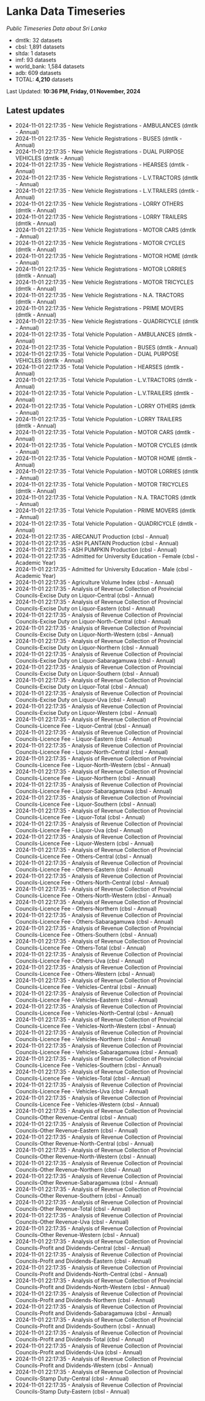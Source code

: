 # Lanka Data Timeseries
*Public Timeseries Data about Sri Lanka*

* dmtlk: 32 datasets
* cbsl: 1,891 datasets
* sltda: 1 datasets
* imf: 93 datasets
* world_bank: 1,584 datasets
* adb: 609 datasets
* TOTAL: **4,210** datasets

Last Updated: **10:36 PM, Friday, 01 November, 2024**

## Latest updates

* 2024-11-01 22:17:35 - New Vehicle Registrations - AMBULANCES (dmtlk - Annual)
* 2024-11-01 22:17:35 - New Vehicle Registrations - BUSES (dmtlk - Annual)
* 2024-11-01 22:17:35 - New Vehicle Registrations - DUAL PURPOSE VEHICLES (dmtlk - Annual)
* 2024-11-01 22:17:35 - New Vehicle Registrations - HEARSES (dmtlk - Annual)
* 2024-11-01 22:17:35 - New Vehicle Registrations - L.V.TRACTORS (dmtlk - Annual)
* 2024-11-01 22:17:35 - New Vehicle Registrations - L.V.TRAILERS (dmtlk - Annual)
* 2024-11-01 22:17:35 - New Vehicle Registrations - LORRY OTHERS (dmtlk - Annual)
* 2024-11-01 22:17:35 - New Vehicle Registrations - LORRY TRAILERS (dmtlk - Annual)
* 2024-11-01 22:17:35 - New Vehicle Registrations - MOTOR CARS (dmtlk - Annual)
* 2024-11-01 22:17:35 - New Vehicle Registrations - MOTOR CYCLES (dmtlk - Annual)
* 2024-11-01 22:17:35 - New Vehicle Registrations - MOTOR HOME (dmtlk - Annual)
* 2024-11-01 22:17:35 - New Vehicle Registrations - MOTOR LORRIES (dmtlk - Annual)
* 2024-11-01 22:17:35 - New Vehicle Registrations - MOTOR TRICYCLES (dmtlk - Annual)
* 2024-11-01 22:17:35 - New Vehicle Registrations - N.A. TRACTORS (dmtlk - Annual)
* 2024-11-01 22:17:35 - New Vehicle Registrations - PRIME MOVERS (dmtlk - Annual)
* 2024-11-01 22:17:35 - New Vehicle Registrations - QUADRICYCLE (dmtlk - Annual)
* 2024-11-01 22:17:35 - Total Vehicle Population - AMBULANCES (dmtlk - Annual)
* 2024-11-01 22:17:35 - Total Vehicle Population - BUSES (dmtlk - Annual)
* 2024-11-01 22:17:35 - Total Vehicle Population - DUAL PURPOSE VEHICLES (dmtlk - Annual)
* 2024-11-01 22:17:35 - Total Vehicle Population - HEARSES (dmtlk - Annual)
* 2024-11-01 22:17:35 - Total Vehicle Population - L.V.TRACTORS (dmtlk - Annual)
* 2024-11-01 22:17:35 - Total Vehicle Population - L.V.TRAILERS (dmtlk - Annual)
* 2024-11-01 22:17:35 - Total Vehicle Population - LORRY OTHERS (dmtlk - Annual)
* 2024-11-01 22:17:35 - Total Vehicle Population - LORRY TRAILERS (dmtlk - Annual)
* 2024-11-01 22:17:35 - Total Vehicle Population - MOTOR CARS (dmtlk - Annual)
* 2024-11-01 22:17:35 - Total Vehicle Population - MOTOR CYCLES (dmtlk - Annual)
* 2024-11-01 22:17:35 - Total Vehicle Population - MOTOR HOME (dmtlk - Annual)
* 2024-11-01 22:17:35 - Total Vehicle Population - MOTOR LORRIES (dmtlk - Annual)
* 2024-11-01 22:17:35 - Total Vehicle Population - MOTOR TRICYCLES (dmtlk - Annual)
* 2024-11-01 22:17:35 - Total Vehicle Population - N.A. TRACTORS (dmtlk - Annual)
* 2024-11-01 22:17:35 - Total Vehicle Population - PRIME MOVERS (dmtlk - Annual)
* 2024-11-01 22:17:35 - Total Vehicle Population - QUADRICYCLE (dmtlk - Annual)
* 2024-11-01 22:17:35 - ARECANUT Production (cbsl - Annual)
* 2024-11-01 22:17:35 - ASH PLANTAIN Production (cbsl - Annual)
* 2024-11-01 22:17:35 - ASH PUMPKIN Production (cbsl - Annual)
* 2024-11-01 22:17:35 - Admitted for University Education - Female (cbsl - Academic Year)
* 2024-11-01 22:17:35 - Admitted for University Education - Male (cbsl - Academic Year)
* 2024-11-01 22:17:35 - Agriculture Volume Index (cbsl - Annual)
* 2024-11-01 22:17:35 - Analysis of Revenue Collection of Provincial Councils-Excise Duty on Liquor-Central (cbsl - Annual)
* 2024-11-01 22:17:35 - Analysis of Revenue Collection of Provincial Councils-Excise Duty on Liquor-Eastern (cbsl - Annual)
* 2024-11-01 22:17:35 - Analysis of Revenue Collection of Provincial Councils-Excise Duty on Liquor-North-Central (cbsl - Annual)
* 2024-11-01 22:17:35 - Analysis of Revenue Collection of Provincial Councils-Excise Duty on Liquor-North-Western (cbsl - Annual)
* 2024-11-01 22:17:35 - Analysis of Revenue Collection of Provincial Councils-Excise Duty on Liquor-Northern (cbsl - Annual)
* 2024-11-01 22:17:35 - Analysis of Revenue Collection of Provincial Councils-Excise Duty on Liquor-Sabaragamuwa (cbsl - Annual)
* 2024-11-01 22:17:35 - Analysis of Revenue Collection of Provincial Councils-Excise Duty on Liquor-Southern (cbsl - Annual)
* 2024-11-01 22:17:35 - Analysis of Revenue Collection of Provincial Councils-Excise Duty on Liquor-Total (cbsl - Annual)
* 2024-11-01 22:17:35 - Analysis of Revenue Collection of Provincial Councils-Excise Duty on Liquor-Uva (cbsl - Annual)
* 2024-11-01 22:17:35 - Analysis of Revenue Collection of Provincial Councils-Excise Duty on Liquor-Western (cbsl - Annual)
* 2024-11-01 22:17:35 - Analysis of Revenue Collection of Provincial Councils-Licence Fee - Liquor-Central (cbsl - Annual)
* 2024-11-01 22:17:35 - Analysis of Revenue Collection of Provincial Councils-Licence Fee - Liquor-Eastern (cbsl - Annual)
* 2024-11-01 22:17:35 - Analysis of Revenue Collection of Provincial Councils-Licence Fee - Liquor-North-Central (cbsl - Annual)
* 2024-11-01 22:17:35 - Analysis of Revenue Collection of Provincial Councils-Licence Fee - Liquor-North-Western (cbsl - Annual)
* 2024-11-01 22:17:35 - Analysis of Revenue Collection of Provincial Councils-Licence Fee - Liquor-Northern (cbsl - Annual)
* 2024-11-01 22:17:35 - Analysis of Revenue Collection of Provincial Councils-Licence Fee - Liquor-Sabaragamuwa (cbsl - Annual)
* 2024-11-01 22:17:35 - Analysis of Revenue Collection of Provincial Councils-Licence Fee - Liquor-Southern (cbsl - Annual)
* 2024-11-01 22:17:35 - Analysis of Revenue Collection of Provincial Councils-Licence Fee - Liquor-Total (cbsl - Annual)
* 2024-11-01 22:17:35 - Analysis of Revenue Collection of Provincial Councils-Licence Fee - Liquor-Uva (cbsl - Annual)
* 2024-11-01 22:17:35 - Analysis of Revenue Collection of Provincial Councils-Licence Fee - Liquor-Western (cbsl - Annual)
* 2024-11-01 22:17:35 - Analysis of Revenue Collection of Provincial Councils-Licence Fee - Others-Central (cbsl - Annual)
* 2024-11-01 22:17:35 - Analysis of Revenue Collection of Provincial Councils-Licence Fee - Others-Eastern (cbsl - Annual)
* 2024-11-01 22:17:35 - Analysis of Revenue Collection of Provincial Councils-Licence Fee - Others-North-Central (cbsl - Annual)
* 2024-11-01 22:17:35 - Analysis of Revenue Collection of Provincial Councils-Licence Fee - Others-North-Western (cbsl - Annual)
* 2024-11-01 22:17:35 - Analysis of Revenue Collection of Provincial Councils-Licence Fee - Others-Northern (cbsl - Annual)
* 2024-11-01 22:17:35 - Analysis of Revenue Collection of Provincial Councils-Licence Fee - Others-Sabaragamuwa (cbsl - Annual)
* 2024-11-01 22:17:35 - Analysis of Revenue Collection of Provincial Councils-Licence Fee - Others-Southern (cbsl - Annual)
* 2024-11-01 22:17:35 - Analysis of Revenue Collection of Provincial Councils-Licence Fee - Others-Total (cbsl - Annual)
* 2024-11-01 22:17:35 - Analysis of Revenue Collection of Provincial Councils-Licence Fee - Others-Uva (cbsl - Annual)
* 2024-11-01 22:17:35 - Analysis of Revenue Collection of Provincial Councils-Licence Fee - Others-Western (cbsl - Annual)
* 2024-11-01 22:17:35 - Analysis of Revenue Collection of Provincial Councils-Licence Fee - Vehicles-Central (cbsl - Annual)
* 2024-11-01 22:17:35 - Analysis of Revenue Collection of Provincial Councils-Licence Fee - Vehicles-Eastern (cbsl - Annual)
* 2024-11-01 22:17:35 - Analysis of Revenue Collection of Provincial Councils-Licence Fee - Vehicles-North-Central (cbsl - Annual)
* 2024-11-01 22:17:35 - Analysis of Revenue Collection of Provincial Councils-Licence Fee - Vehicles-North-Western (cbsl - Annual)
* 2024-11-01 22:17:35 - Analysis of Revenue Collection of Provincial Councils-Licence Fee - Vehicles-Northern (cbsl - Annual)
* 2024-11-01 22:17:35 - Analysis of Revenue Collection of Provincial Councils-Licence Fee - Vehicles-Sabaragamuwa (cbsl - Annual)
* 2024-11-01 22:17:35 - Analysis of Revenue Collection of Provincial Councils-Licence Fee - Vehicles-Southern (cbsl - Annual)
* 2024-11-01 22:17:35 - Analysis of Revenue Collection of Provincial Councils-Licence Fee - Vehicles-Total (cbsl - Annual)
* 2024-11-01 22:17:35 - Analysis of Revenue Collection of Provincial Councils-Licence Fee - Vehicles-Uva (cbsl - Annual)
* 2024-11-01 22:17:35 - Analysis of Revenue Collection of Provincial Councils-Licence Fee - Vehicles-Western (cbsl - Annual)
* 2024-11-01 22:17:35 - Analysis of Revenue Collection of Provincial Councils-Other Revenue-Central (cbsl - Annual)
* 2024-11-01 22:17:35 - Analysis of Revenue Collection of Provincial Councils-Other Revenue-Eastern (cbsl - Annual)
* 2024-11-01 22:17:35 - Analysis of Revenue Collection of Provincial Councils-Other Revenue-North-Central (cbsl - Annual)
* 2024-11-01 22:17:35 - Analysis of Revenue Collection of Provincial Councils-Other Revenue-North-Western (cbsl - Annual)
* 2024-11-01 22:17:35 - Analysis of Revenue Collection of Provincial Councils-Other Revenue-Northern (cbsl - Annual)
* 2024-11-01 22:17:35 - Analysis of Revenue Collection of Provincial Councils-Other Revenue-Sabaragamuwa (cbsl - Annual)
* 2024-11-01 22:17:35 - Analysis of Revenue Collection of Provincial Councils-Other Revenue-Southern (cbsl - Annual)
* 2024-11-01 22:17:35 - Analysis of Revenue Collection of Provincial Councils-Other Revenue-Total (cbsl - Annual)
* 2024-11-01 22:17:35 - Analysis of Revenue Collection of Provincial Councils-Other Revenue-Uva (cbsl - Annual)
* 2024-11-01 22:17:35 - Analysis of Revenue Collection of Provincial Councils-Other Revenue-Western (cbsl - Annual)
* 2024-11-01 22:17:35 - Analysis of Revenue Collection of Provincial Councils-Profit and Dividends-Central (cbsl - Annual)
* 2024-11-01 22:17:35 - Analysis of Revenue Collection of Provincial Councils-Profit and Dividends-Eastern (cbsl - Annual)
* 2024-11-01 22:17:35 - Analysis of Revenue Collection of Provincial Councils-Profit and Dividends-North-Central (cbsl - Annual)
* 2024-11-01 22:17:35 - Analysis of Revenue Collection of Provincial Councils-Profit and Dividends-North-Western (cbsl - Annual)
* 2024-11-01 22:17:35 - Analysis of Revenue Collection of Provincial Councils-Profit and Dividends-Northern (cbsl - Annual)
* 2024-11-01 22:17:35 - Analysis of Revenue Collection of Provincial Councils-Profit and Dividends-Sabaragamuwa (cbsl - Annual)
* 2024-11-01 22:17:35 - Analysis of Revenue Collection of Provincial Councils-Profit and Dividends-Southern (cbsl - Annual)
* 2024-11-01 22:17:35 - Analysis of Revenue Collection of Provincial Councils-Profit and Dividends-Total (cbsl - Annual)
* 2024-11-01 22:17:35 - Analysis of Revenue Collection of Provincial Councils-Profit and Dividends-Uva (cbsl - Annual)
* 2024-11-01 22:17:35 - Analysis of Revenue Collection of Provincial Councils-Profit and Dividends-Western (cbsl - Annual)
* 2024-11-01 22:17:35 - Analysis of Revenue Collection of Provincial Councils-Stamp Duty-Central (cbsl - Annual)
* 2024-11-01 22:17:35 - Analysis of Revenue Collection of Provincial Councils-Stamp Duty-Eastern (cbsl - Annual)